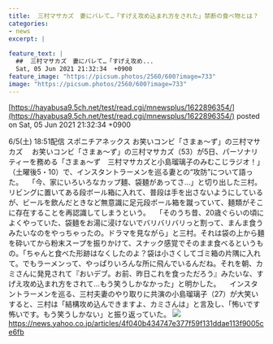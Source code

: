 ```yaml
---
title:  三村マサカズ　妻にバレて…「すげえ攻め込まれ方をされた」禁断の食べ物とは？  
categories:
- news
excerpt: |
  
feature_text: |
  ##  三村マサカズ　妻にバレて…「すげえ攻め...
  Sat, 05 Jun 2021 21:32:34  +0900
feature_image: "https://picsum.photos/2560/600?image=733"
image: "https://picsum.photos/2560/600?image=733"
---
```


[https://hayabusa9.5ch.net/test/read.cgi/mnewsplus/1622896354/](https://hayabusa9.5ch.net/test/read.cgi/mnewsplus/1622896354/)
posted on Sat, 05 Jun 2021 21:32:34  +0900

<!--more-->

6/5(土) 18:51配信 スポニチアネックス お笑いコンビ「さまぁ〜ず」の三村マサカズ 　お笑いコンビ「さまぁ〜ず」の三村マサカズ（53）が5日、パーソナリティーを務める「さまぁ〜ず　三村マサカズと小島瑠璃子のみむこじラジオ！」（土曜後5・10）で、インスタントラーメンを巡る妻との“攻防”について語った。 　「今、家にいろいろなカップ麺、袋麺があってさ…」と切り出した三村。リビングに置いてある段ボール箱に入れて、普段は手を出さないようにしているが、ビールを飲んだときなど無意識に足元段ボール箱を蹴っていて、麺類がそこに存在することを再認識してしまうという。 　「そのうち昔、20歳ぐらいの頃によくやっていた、袋麺をお湯に浸けないでバリバリバリっと割って、まんま食うみたいなのをやっちゃったの。ドラマを見ながら」と三村。それは袋の上から麺を砕いてから粉末スープを振りかけて、スナック感覚でそのまま食べるというもの。「ちゃんと食べた形跡はなくしたのよ？袋は小さくしてゴミ箱の片隅に入れて。でもラーメンって、やっぱりいろんな所に飛んでいるんだね。それを朝、カミさんに発見されて『おいデブ。お前、昨日これを食っただろう』みたいな、すげえ攻め込まれ方をされて…もう笑うしかなかった」と明かした。 　インスタントラーメンを巡る、三村夫妻のやり取りに共演の小島瑠璃子（27）が大笑いすると、三村は「結構攻め込んできますよ、カミさんは」と言及し、「怖いです怖いです。もう笑うしかない」と振り返っていた。 ![](https://amd-pctr.c.yimg.jp/r/iwiz-amd/20210605-00000229-spnannex-000-4-view.jpg) https://news.yahoo.co.jp/articles/4f040b434747e377f59f131ddae113f9005ce6fb
